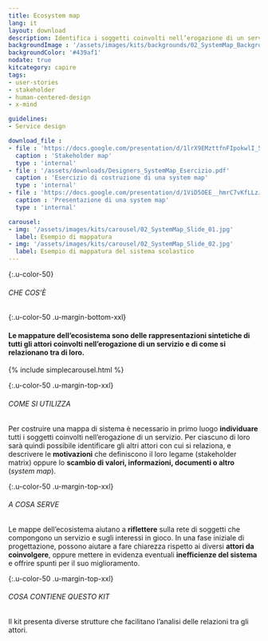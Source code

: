 ```yaml
---
title: Ecosystem map
lang: it
layout: download
description: Identifica i soggetti coinvolti nell’erogazione di un servizio e analizza le loro connessioni
backgroundImage : '/assets/images/kits/backgrounds/02_SystemMap_Background.png'
backgroundColor: '#439af1'
nodate: true
kitcategory: capire
tags:
- user-stories
- stakeholder
- human-centered-design
- x-mind

guidelines:
- Service design

download_file :
- file : 'https://docs.google.com/presentation/d/1lrX9EMzttfnFIpokwlI_5AMmtVZldyTOeGwISpcpbcI/edit?usp=sharing'
  caption : 'Stakeholder map'
  type : 'internal'
- file : '/assets/downloads/Designers_SystemMap_Esercizio.pdf'
  caption : 'Esercizio di costruzione di una system map'
  type : 'internal'
- file : 'https://docs.google.com/presentation/d/1ViD5OEE__hmrC7vKfLLzJM_86zpn25W7WLid0ahnAP8/edit?usp=sharing'
  caption : 'Presentazione di una system map'
  type : 'internal'

carousel:
- img: '/assets/images/kits/carousel/02_SystemMap_Slide_01.jpg'
  label: Esempio di mappatura
- img: '/assets/images/kits/carousel/02_SystemMap_Slide_02.jpg'
  label: Esempio di mappatura del sistema scolastico
---
```


{:.u-color-50}
###### CHE COS’È

{:.u-color-50 .u-margin-bottom-xxl}
#### Le **mappature dell’ecosistema** sono delle rappresentazioni sintetiche di tutti gli **attori** coinvolti nell’erogazione di un servizio e di come si relazionano tra di loro.

{% include simplecarousel.html  %}

{:.u-color-50 .u-margin-top-xxl}
###### COME SI UTILIZZA
Per costruire una mappa di sistema è necessario in primo luogo **individuare** tutti i soggetti coinvolti nell’erogazione di un servizio. Per ciascuno di loro sarà quindi possibile identificare gli altri attori con cui si relaziona, e descrivere le **motivazioni** che definiscono il loro legame (stakeholder matrix) oppure lo **scambio di valori, informazioni, documenti o altro** (*system map*).



{:.u-color-50 .u-margin-top-xxl}
###### A COSA SERVE
Le mappe dell’ecosistema aiutano a **riflettere** sulla rete di soggetti che compongono un servizio e sugli interessi in gioco. In una fase iniziale di progettazione, possono aiutare a fare chiarezza rispetto ai diversi **attori da coinvolgere**, oppure mettere in evidenza eventuali **inefficienze del sistema** e offrire spunti per il suo miglioramento.



{:.u-color-50 .u-margin-top-xxl}
###### COSA CONTIENE QUESTO KIT
Il kit presenta diverse strutture che facilitano l’analisi delle relazioni tra gli attori.
